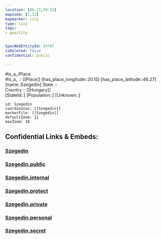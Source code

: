 ```yaml
---
location: [46.27,20.15] 
mapzoom: [7,12] 
mapmarker: city 
type: City
tags:
- geo/City


SpocWebEntityId: 34707
isDeleted: false
confidential: public

---
```

#is_a_/Place  
#is_a_ :: [[Place]] 
[has_place_longitude::20.15] 
[has_place_latitude::46.27] 
[name::Szegedin] 
State ::  
Country :: [[Hungary]]  
[StateId::] 
[Population::] 
[Unknown::] 


```leaflet
id: Szegedin
coordinates: [[Szegedin]] 
markerFile: [[Szegedin]] 
defaultZoom: 11 
maxZoom: 18
```


## Confidential Links & Embeds: 

### [Szegedin](/_Standards/Earth/Continent/Europe/Europe~East/Hungary/Counties~Hungary/Csongrád/counties~Csongrád/Szeged/City/Szegedin.md) 

### [Szegedin.public](/_public/Earth/Continent/Europe/Europe~East/Hungary/Counties~Hungary/Csongrád/counties~Csongrád/Szeged/City/Szegedin.public.md) 

### [Szegedin.internal](/_internal/Earth/Continent/Europe/Europe~East/Hungary/Counties~Hungary/Csongrád/counties~Csongrád/Szeged/City/Szegedin.internal.md) 

### [Szegedin.protect](/_protect/Earth/Continent/Europe/Europe~East/Hungary/Counties~Hungary/Csongrád/counties~Csongrád/Szeged/City/Szegedin.protect.md) 

### [Szegedin.private](/_private/Earth/Continent/Europe/Europe~East/Hungary/Counties~Hungary/Csongrád/counties~Csongrád/Szeged/City/Szegedin.private.md) 

### [Szegedin.personal](/_personal/Earth/Continent/Europe/Europe~East/Hungary/Counties~Hungary/Csongrád/counties~Csongrád/Szeged/City/Szegedin.personal.md) 

### [Szegedin.secret](/_secret/Earth/Continent/Europe/Europe~East/Hungary/Counties~Hungary/Csongrád/counties~Csongrád/Szeged/City/Szegedin.secret.md)

